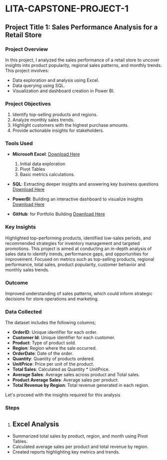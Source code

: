 # LITA-CAPSTONE-PROJECT-1

## Project Title 1: Sales Performance Analysis for a Retail Store

### Project Overview
In this project, I analyzed the sales performance of a retail store to uncover insights into product popularity, regional sales patterns, and monthly trends. This project involves:

- Data exploration and analysis using Excel.
- Data querying using SQL.
- Visualization and dashboard creation in Power BI.

### Project Objectives
1. Identify top-selling products and regions.
2. Analyze monthly sales trends.
3. Highlight customers with the highest purchase amounts.
4. Provide actionable insights for stakeholders.

### Tools Used
- **Microsoft Excel**: [Download Here](https://www.microsoft.com)
  1. Initial data exploration
  2. Pivot Tables
  3. Basic metrics calculations.
      
- **SQL**: Extracting deeper insights and answering key business questions [Download Here](https://www.microsoft.com/en-us/sql-server/sql-server-downloads)
- **PowerBI**: Building an interactive dashboard to visualize insights [Download Here](https://www.microsoft.com/en-us/power-platform/products/power-bi/downloads)
- **GitHub**: for Portfolio Building [Download Here](https://github.com)

### Key Insights
Highlighted top-performing products, identified low-sales periods, and recommended strategies for inventory management and targeted promotions. This project is aimed at conducting an in-depth analysis of sales data to identify trends, performance gaps, and opportunities for improvement. Focused on metrics such as top-selling products, regional performance, total sales, product popularity, customer behavior and monthly sales trends.

### Outcome
Improved understanding of sales patterns, which could inform strategic decisions for store operations and marketing.

### Data Collected
The dataset includes the following columns;
- **OrderID**: Unique identifier for each order.
- **Customer Id**: Unique identifier for each customer.
- **Product**: Type of product sold.
- **Region**: Region where the sale occurred.
- **OrderDate**: Date of the order.
- **Quantity**: Quantity of products ordered.
- **UnitPrice**: Price per unit of the product.
- **Total Sales**: Calculated as Quantity * UnitPrice.
- **Average Sales**: Average sales across product and Total sales.
- **Product Average Sales**: Average sales per product.
- **Total Revenue by Region**: Total revenue generated in each region.

Let's proceed with the insights required for this analysis

### Steps
1. ## Excel Analysis
- Summarized total sales by product, region, and month using Pivot Tables.
- Calculated average sales per product and total revenue by region.
- Created reports highlighting key metrics and trends.
